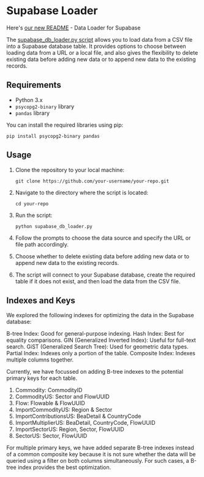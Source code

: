 # Supabase Loader

Here's [our new README](supabase/) - Data Loader for Supabase

The [supabase\_db\_loader.py script](https://github.com/ModelEarth/OpenFootprint/tree/main/prep/sql/supabase/) allows you to load data from a CSV file into a Supabase database table. It provides options to choose between loading data from a URL or a local file, and also gives the flexibility to delete existing data before adding new data or to append new data to the existing records.

## Requirements

- Python 3.x
- `psycopg2-binary` library
- `pandas` library

You can install the required libraries using pip:

```
pip install psycopg2-binary pandas
```

## Usage

1. Clone the repository to your local machine:

   ```
   git clone https://github.com/your-username/your-repo.git
   ```

2. Navigate to the directory where the script is located:

   ```
   cd your-repo
   ```

3. Run the script:

   ```
   python supabase_db_loader.py
   ```

4. Follow the prompts to choose the data source and specify the URL or file path accordingly.

5. Choose whether to delete existing data before adding new data or to append new data to the existing records.

6. The script will connect to your Supabase database, create the required table if it does not exist, and then load the data from the CSV file.



## Indexes and Keys

We explored the following indexes for optimizing the data in the Supabase database:

B-tree Index: Good for general-purpose indexing.
Hash Index: Best for equality comparisons.
GIN (Generalized Inverted Index): Useful for full-text search.
GiST (Generalized Search Tree): Used for geometric data types.
Partial Index: Indexes only a portion of the table.
Composite Index: Indexes multiple columns together.

Currently, we have focussed on adding B-tree indexes to the potential primary keys for each table.

1. Commodity: CommodityID
2. CommodityUS: Sector and FlowUUID
3. Flow: Flowable & FlowUUID
4. ImportCommodityUS: Region & Sector
5. ImportContributionsUS: BeaDetail & CountryCode
6. ImportMultiplierUS: BeaDetail, CountryCode, FlowUUID
7. ImportSectorUS: Region, Sector, FlowUUID
8. SectorUS: Sector, FlowUUID

For multiple primary keys, we have added separate B-tree indexes instead of a common composite key because it is not sure whether the data will be queried using a filter on both columns simultaneously. For such cases, a B-tree index provides the best optimization.